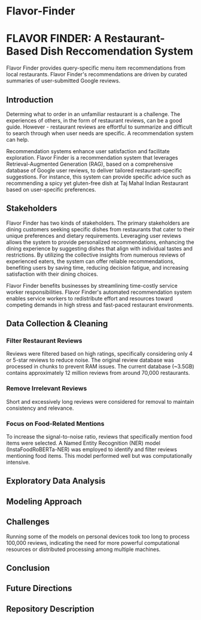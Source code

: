 # Flavor-Finder

# FLAVOR FINDER: A Restaurant-Based Dish Reccomendation System

Flavor Finder provides query-specific menu item recommendations from local restaurants. Flavor Finder's recommendations are driven by curated summaries of user-submitted Google reviews.

## Introduction

Determing what to order in an unfamiliar restaurant is a challenge. The experiences of others, in the form of restaurant reviews, can be a good guide. However - restaurant reviews are effortful to summarize and difficult to search through when user needs are specific. A recommendation system can help.

Recommendation systems enhance user satisfaction and facilitate exploration. Flavor Finder is a recommendation system that leverages Retrieval-Augmented 
Generation (RAG), based on a comprehensive database of Google user reviews, to deliver tailored restaurant-specific suggestions. For instance, this system can provide specific advice such as recommending a spicy yet gluten-free dish at Taj Mahal Indian Restaurant based on user-specific preferences.


## Stakeholders

Flavor Finder has two kinds of stakeholders. The primary stakeholders are dining customers seeking specific 
dishes from restaurants that cater to their unique preferences and dietary requirements. 
Leveraging user reviews allows the system to provide personalized recommendations, 
enhancing the dining experience by suggesting dishes that align with individual tastes 
and restrictions. By utilizing the collective insights from numerous reviews of experienced eaters, the system can offer 
reliable recommendations, benefiting users by saving time, 
reducing decision fatigue, and increasing satisfaction with their dining choices.

Flavor Finder benefits businesses by streamlining time-costly service worker responsibilities. Flavor Finder's automated recommendation system enables service workers to redistribute effort and resources toward competing demands in high stress and fast-paced restaurant environments.


## Data Collection & Cleaning



### Filter Restaurant Reviews

Reviews were filtered based on high ratings, specifically considering only 4 or 5-star 
reviews to reduce noise. The original review database was processed in chunks to prevent 
RAM issues. The current database (~3.5GB) contains approximately 12 million reviews from 
around 70,000 restaurants.

### Remove Irrelevant Reviews

Short and excessively long reviews were considered for removal to maintain consistency 
and relevance.

### Focus on Food-Related Mentions

To increase the signal-to-noise ratio, reviews that specifically mention food items were 
selected. A Named Entity Recognition (NER) model (InstaFoodRoBERTa-NER) was employed to 
identify and filter reviews mentioning food items. This model performed well but was 
computationally intensive.


## Exploratory Data Analysis



## Modeling Approach



## Challenges

Running some of the models on personal devices took too long to process 100,000 reviews, 
indicating the need for more powerful computational resources or distributed processing 
among multiple machines.


## Conclusion



## Future Directions



## Repository Description






